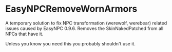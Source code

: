 # EasyNPCRemoveWornArmors

A temporary solution to fix NPC transformation (werewolf, werebear) related issues caused by EasyNPC 0.9.6. Removes the SkinNakedPatched from all NPCs that have it.


Unless you know you need this you probably shouldn't use it.

